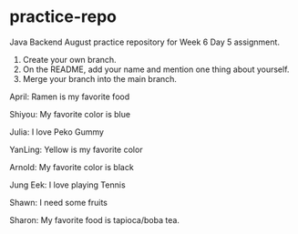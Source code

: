 # practice-repo
Java Backend August practice repository for Week 6 Day 5 assignment.
1. Create your own branch.
2. On the README, add your name and mention one thing about yourself.
3. Merge your branch into the main branch.

April: Ramen is my favorite food

Shiyou: My favorite color is blue

Julia: I love Peko Gummy

YanLing: Yellow is my favorite color

Arnold: My favorite color is black

Jung Eek: I love playing Tennis

Shawn: I need some fruits

Sharon: My favorite food is tapioca/boba tea.
